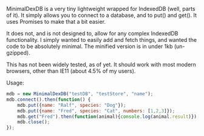 MinimalDexDB is a very tiny lightweight wrapped for IndexedDB (well, parts of it). It simply allows you to connect to a database, and to put() and get(). It uses Promises to make that a bit easier.

It does not, and is not designed to, allow for any complex IndexedDB functionality. I simply wanted to easily add and fetch things, and wanted the code to be absolutely minimal. The minified version is in under 1kb (un-gzipped).

This has not been widely tested, as of yet. It should work with most modern browsers, other than IE11 (about 4.5% of my users).

Usage:

```javascript
mdb = new MinimalDexDB("testDB", "testStore", "name");
mdb.connect().then(function() {
    mdb.put({name: "Ralf", species: "Dog"});
    mdb.put({name: "Fred", species: "Cat", numbers: [1,2,3]});
    mdb.get("Fred").then(function(animal){console.log(animal.result)});
    mdb.close();
});
```